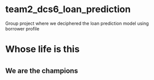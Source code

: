 # team2_dcs6_loan_prediction
Group project where we deciphered the loan prediction model using borrower profile
<h1>Whose life is this<h1>
<h2>We are the champions<h2>
